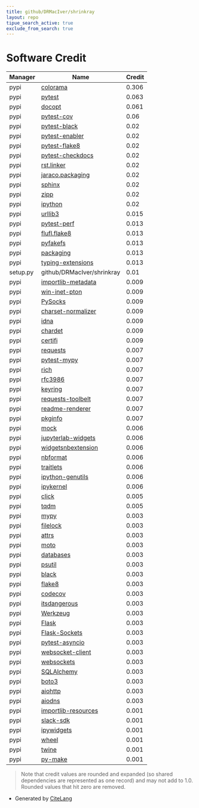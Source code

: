 ```yaml
---
title: github/DRMacIver/shrinkray
layout: repo
tipue_search_active: true
exclude_from_search: true
---
```

# Software Credit

|Manager|Name|Credit|
|-------|----|------|
|pypi|[colorama](https://github.com/tartley/colorama)|0.306|
|pypi|[pytest](https://pypi.org/project/pytest)|0.063|
|pypi|[docopt](https://pypi.org/project/docopt)|0.061|
|pypi|[pytest-cov](https://pypi.org/project/pytest-cov)|0.06|
|pypi|[pytest-black](https://github.com/shopkeep/pytest-black)|0.02|
|pypi|[pytest-enabler](https://pypi.org/project/pytest-enabler)|0.02|
|pypi|[pytest-flake8](https://pypi.org/project/pytest-flake8)|0.02|
|pypi|[pytest-checkdocs](https://pypi.org/project/pytest-checkdocs)|0.02|
|pypi|[rst.linker](https://pypi.org/project/rst.linker)|0.02|
|pypi|[jaraco.packaging](https://pypi.org/project/jaraco.packaging)|0.02|
|pypi|[sphinx](https://pypi.org/project/sphinx)|0.02|
|pypi|[zipp](https://pypi.org/project/zipp)|0.02|
|pypi|[ipython](https://pypi.org/project/ipython)|0.02|
|pypi|[urllib3](https://pypi.org/project/urllib3)|0.015|
|pypi|[pytest-perf](https://github.com/jaraco/pytest-perf)|0.013|
|pypi|[flufl.flake8](https://pypi.org/project/flufl.flake8)|0.013|
|pypi|[pyfakefs](https://pypi.org/project/pyfakefs)|0.013|
|pypi|[packaging](https://pypi.org/project/packaging)|0.013|
|pypi|[typing-extensions](https://pypi.org/project/typing-extensions)|0.013|
|setup.py|github/DRMacIver/shrinkray|0.01|
|pypi|[importlib-metadata](https://github.com/python/importlib_metadata)|0.009|
|pypi|[win-inet-pton](https://pypi.org/project/win-inet-pton)|0.009|
|pypi|[PySocks](https://pypi.org/project/PySocks)|0.009|
|pypi|[charset-normalizer](https://pypi.org/project/charset-normalizer)|0.009|
|pypi|[idna](https://pypi.org/project/idna)|0.009|
|pypi|[chardet](https://pypi.org/project/chardet)|0.009|
|pypi|[certifi](https://pypi.org/project/certifi)|0.009|
|pypi|[requests](https://requests.readthedocs.io)|0.007|
|pypi|[pytest-mypy](https://github.com/dbader/pytest-mypy)|0.007|
|pypi|[rich](https://pypi.org/project/rich)|0.007|
|pypi|[rfc3986](https://pypi.org/project/rfc3986)|0.007|
|pypi|[keyring](https://pypi.org/project/keyring)|0.007|
|pypi|[requests-toolbelt](https://pypi.org/project/requests-toolbelt)|0.007|
|pypi|[readme-renderer](https://pypi.org/project/readme-renderer)|0.007|
|pypi|[pkginfo](https://pypi.org/project/pkginfo)|0.007|
|pypi|[mock](https://pypi.org/project/mock)|0.006|
|pypi|[jupyterlab-widgets](https://pypi.org/project/jupyterlab-widgets)|0.006|
|pypi|[widgetsnbextension](https://pypi.org/project/widgetsnbextension)|0.006|
|pypi|[nbformat](https://pypi.org/project/nbformat)|0.006|
|pypi|[traitlets](https://pypi.org/project/traitlets)|0.006|
|pypi|[ipython-genutils](https://pypi.org/project/ipython-genutils)|0.006|
|pypi|[ipykernel](https://pypi.org/project/ipykernel)|0.006|
|pypi|[click](https://palletsprojects.com/p/click/)|0.005|
|pypi|[tqdm](https://tqdm.github.io)|0.005|
|pypi|[mypy](https://pypi.org/project/mypy)|0.003|
|pypi|[filelock](https://pypi.org/project/filelock)|0.003|
|pypi|[attrs](https://pypi.org/project/attrs)|0.003|
|pypi|[moto](https://pypi.org/project/moto)|0.003|
|pypi|[databases](https://pypi.org/project/databases)|0.003|
|pypi|[psutil](https://pypi.org/project/psutil)|0.003|
|pypi|[black](https://pypi.org/project/black)|0.003|
|pypi|[flake8](https://pypi.org/project/flake8)|0.003|
|pypi|[codecov](https://pypi.org/project/codecov)|0.003|
|pypi|[itsdangerous](https://pypi.org/project/itsdangerous)|0.003|
|pypi|[Werkzeug](https://pypi.org/project/Werkzeug)|0.003|
|pypi|[Flask](https://pypi.org/project/Flask)|0.003|
|pypi|[Flask-Sockets](https://pypi.org/project/Flask-Sockets)|0.003|
|pypi|[pytest-asyncio](https://pypi.org/project/pytest-asyncio)|0.003|
|pypi|[websocket-client](https://pypi.org/project/websocket-client)|0.003|
|pypi|[websockets](https://pypi.org/project/websockets)|0.003|
|pypi|[SQLAlchemy](https://pypi.org/project/SQLAlchemy)|0.003|
|pypi|[boto3](https://pypi.org/project/boto3)|0.003|
|pypi|[aiohttp](https://pypi.org/project/aiohttp)|0.003|
|pypi|[aiodns](https://pypi.org/project/aiodns)|0.003|
|pypi|[importlib-resources](https://github.com/python/importlib_resources)|0.001|
|pypi|[slack-sdk](https://github.com/slackapi/python-slack-sdk)|0.001|
|pypi|[ipywidgets](http://ipython.org)|0.001|
|pypi|[wheel](https://github.com/pypa/wheel)|0.001|
|pypi|[twine](https://twine.readthedocs.io/)|0.001|
|pypi|[py-make](https://github.com/tqdm/pymake)|0.001|


> Note that credit values are rounded and expanded (so shared dependencies are represented as one record) and may not add to 1.0. Rounded values that hit zero are removed.


- Generated by [CiteLang](https://github.com/vsoch/citelang)
